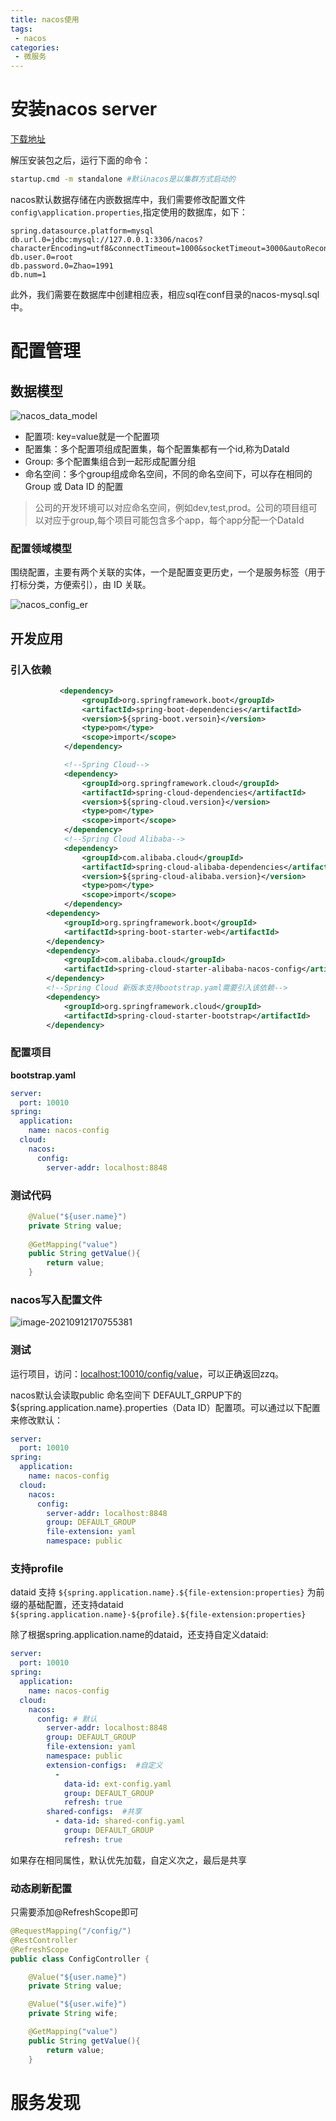 ```yaml
---
title: nacos使用
tags: 
 - nacos
categories:
 - 微服务
---
```


# 安装nacos server

[下载地址](https://github.com/alibaba/nacos/releases)

解压安装包之后，运行下面的命令：

```bash
startup.cmd -m standalone #默认nacos是以集群方式启动的
```

nacos默认数据存储在内嵌数据库中，我们需要修改配置文件`config\application.properties`,指定使用的数据库，如下：

```properties
spring.datasource.platform=mysql
db.url.0=jdbc:mysql://127.0.0.1:3306/nacos?characterEncoding=utf8&connectTimeout=1000&socketTimeout=3000&autoReconnect=true&useUnicode=true&useSSL=false&serverTimezone=UTC
db.user.0=root
db.password.0=Zhao=1991
db.num=1
```

此外，我们需要在数据库中创建相应表，相应sql在conf目录的nacos-mysql.sql中。



# 配置管理

## 数据模型

![nacos_data_model](nacos/1561217857314-95ab332c-acfb-40b2-957a-aae26c2b5d71.jpeg)

* 配置项: key=value就是一个配置项
* 配置集：多个配置项组成配置集，每个配置集都有一个id,称为DataId
* Group: 多个配置集组合到一起形成配置分组
* 命名空间：多个group组成命名空间，不同的命名空间下，可以存在相同的 Group 或 Data ID 的配置

> 公司的开发环境可以对应命名空间，例如dev,test,prod。公司的项目组可以对应于group,每个项目可能包含多个app，每个app分配一个DataId



### 配置领域模型

围绕配置，主要有两个关联的实体，一个是配置变更历史，一个是服务标签（用于打标分类，方便索引），由 ID 关联。



![nacos_config_er](nacos/1561217958896-4465757f-f588-4797-9c90-a76e604fabb4.jpeg)



## 开发应用

### 引入依赖

```xml
           <dependency>
                <groupId>org.springframework.boot</groupId>
                <artifactId>spring-boot-dependencies</artifactId>
                <version>${spring-boot.versoin}</version>
                <type>pom</type>
                <scope>import</scope>
            </dependency>

            <!--Spring Cloud-->
            <dependency>
                <groupId>org.springframework.cloud</groupId>
                <artifactId>spring-cloud-dependencies</artifactId>
                <version>${spring-cloud.version}</version>
                <type>pom</type>
                <scope>import</scope>
            </dependency>
            <!--Spring Cloud Alibaba-->
            <dependency>
                <groupId>com.alibaba.cloud</groupId>
                <artifactId>spring-cloud-alibaba-dependencies</artifactId>
                <version>${spring-cloud-alibaba.version}</version>
                <type>pom</type>
                <scope>import</scope>
            </dependency>
        <dependency>
            <groupId>org.springframework.boot</groupId>
            <artifactId>spring-boot-starter-web</artifactId>
        </dependency>
        <dependency>
            <groupId>com.alibaba.cloud</groupId>
            <artifactId>spring-cloud-starter-alibaba-nacos-config</artifactId>
        </dependency>
        <!--Spring Cloud 新版本支持bootstrap.yaml需要引入该依赖-->
        <dependency>
            <groupId>org.springframework.cloud</groupId>
            <artifactId>spring-cloud-starter-bootstrap</artifactId>
        </dependency>
```

### 配置项目

**bootstrap.yaml**

```yaml
server:
  port: 10010
spring:
  application:
    name: nacos-config
  cloud:
    nacos:
      config:
        server-addr: localhost:8848
```

### 测试代码

```java
    @Value("${user.name}")
    private String value;
    
    @GetMapping("value")
    public String getValue(){
        return value;
    }
```

### nacos写入配置文件

![image-20210912170755381](nacos/image-20210912170755381.png)

### 测试

运行项目，访问：[localhost:10010/config/value](http://localhost:10010/config/value)，可以正确返回zzq。

nacos默认会读取public 命名空间下 DEFAULT_GRPUP下的 ${spring.application.name}.properties（Data ID）配置项。可以通过以下配置来修改默认：

```yaml
server:
  port: 10010
spring:
  application:
    name: nacos-config
  cloud:
    nacos:
      config:
        server-addr: localhost:8848
        group: DEFAULT_GROUP
        file-extension: yaml
        namespace: public
```

### 支持profile

 dataid 支持 `${spring.application.name}.${file-extension:properties}` 为前缀的基础配置，还支持dataid `${spring.application.name}-${profile}.${file-extension:properties}` 

除了根据spring.application.name的dataid，还支持自定义dataid:

```yaml
server:
  port: 10010
spring:
  application:
    name: nacos-config
  cloud:
    nacos:
      config: # 默认
        server-addr: localhost:8848
        group: DEFAULT_GROUP
        file-extension: yaml
        namespace: public
        extension-configs:  #自定义
          -
            data-id: ext-config.yaml
            group: DEFAULT_GROUP
            refresh: true
        shared-configs:  #共享
          - data-id: shared-config.yaml
            group: DEFAULT_GROUP
            refresh: true
```

如果存在相同属性，默认优先加载，自定义次之，最后是共享

### 动态刷新配置

只需要添加@RefreshScope即可

```java
@RequestMapping("/config/")
@RestController
@RefreshScope
public class ConfigController {

    @Value("${user.name}")
    private String value;

    @Value("${user.wife}")
    private String wife;

    @GetMapping("value")
    public String getValue(){
        return value;
    }
```

# 服务发现

